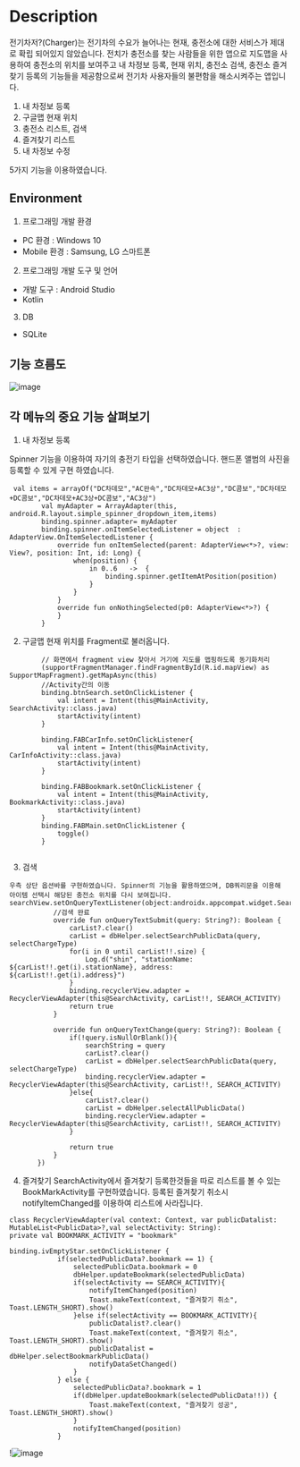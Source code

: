 # Description 
전기차저?(Charger)는 전기차의 수요가 늘어나는 현재, 충전소에 대한 서비스가 제대로 확립 되어있지 않았습니다. 전치가 충전소를 찾는 사람들을 위한 앱으로 
지도맵을 사용하여 충전소의 위치를 보여주고 내 차정보 등록, 현재 위치, 충전소 검색, 충전소 즐겨찾기 등록의 기능들을 제공함으로써 
전기차 사용자들의 불편함을 해소시켜주는 앱입니다.
1. 내 차정보 등록
2. 구글맵 현재 위치
3. 충전소 리스트, 검색
4. 즐겨찾기 리스트
5. 내 차정보 수정

5가지 기능을 이용하였습니다.

## Environment
1. 프로그래밍 개발 환경
- PC 환경 : Windows 10
- Mobile 환경 : Samsung, LG 스마트폰


2. 프로그래밍 개발 도구 및 언어
- 개발 도구 : Android Studio
- Kotlin	

3. DB 
- SQLite

## 기능 흐름도
![image](https://user-images.githubusercontent.com/100817617/178384205-97202544-07fe-453c-bb6f-13e3413fc43d.png)
## 각 메뉴의 중요 기능 살펴보기
1. 내 차정보 등록

Spinner  기능을 이용하여 자기의 충전기 타입을 선택하였습니다.
핸드폰 앨범의 사진을 등록할 수 있게 구현 하였습니다. 
```
 val items = arrayOf("DC차데모","AC완속","DC차데모+AC3상","DC콤보","DC차데모+DC콤보","DC차데모+AC3상+DC콤보","AC3상")
        val myAdapter = ArrayAdapter(this, android.R.layout.simple_spinner_dropdown_item,items)
        binding.spinner.adapter= myAdapter
        binding.spinner.onItemSelectedListener = object  : AdapterView.OnItemSelectedListener {
            override fun onItemSelected(parent: AdapterView<*>?, view: View?, position: Int, id: Long) {
                when(position) {
                    in 0..6   ->  {
                        binding.spinner.getItemAtPosition(position)
                    }
                }
            }
            override fun onNothingSelected(p0: AdapterView<*>?) {
            }
        }
```
2.  구글맵
현재 위치를 Fragment로 불러옵니다.
```
        // 화면에서 fragment view 찾아서 거기에 지도를 맵핑하도록 동기화처리
        (supportFragmentManager.findFragmentById(R.id.mapView) as SupportMapFragment).getMapAsync(this)
        //Activity간의 이동
        binding.btnSearch.setOnClickListener {
            val intent = Intent(this@MainActivity, SearchActivity::class.java)
            startActivity(intent)
        }

        binding.FABCarInfo.setOnClickListener{
            val intent = Intent(this@MainActivity, CarInfoActivity::class.java)
            startActivity(intent)
        }

        binding.FABBookmark.setOnClickListener {
            val intent = Intent(this@MainActivity, BookmarkActivity::class.java)
            startActivity(intent)
        }
        binding.FABMain.setOnClickListener {
            toggle()
        }


```
3. 검색
 
 ```
우측 상단 옵션바를 구현하였습니다. Spinner의 기능을 활용하였으며, DB쿼리문을 이용해 아이템 선택시 해당된 충전소 위치를 다시 보여집니다.
searchView.setOnQueryTextListener(object:androidx.appcompat.widget.SearchView.OnQueryTextListener{
            //검색 완료
            override fun onQueryTextSubmit(query: String?): Boolean {
                carList?.clear()
                carList = dbHelper.selectSearchPublicData(query, selectChargeType)
                for(i in 0 until carList!!.size) {
                    Log.d("shin", "stationName: ${carList!!.get(i).stationName}, address: ${carList!!.get(i).address}")
                }
                binding.recyclerView.adapter = RecyclerViewAdapter(this@SearchActivity, carList!!, SEARCH_ACTIVITY)
                return true
            }

            override fun onQueryTextChange(query: String?): Boolean {
                if(!query.isNullOrBlank()){
                    searchString = query
                    carList?.clear()
                    carList = dbHelper.selectSearchPublicData(query, selectChargeType)
                    binding.recyclerView.adapter = RecyclerViewAdapter(this@SearchActivity, carList!!, SEARCH_ACTIVITY)
                }else{
                    carList?.clear()
                    carList = dbHelper.selectAllPublicData()
                    binding.recyclerView.adapter = RecyclerViewAdapter(this@SearchActivity, carList!!, SEARCH_ACTIVITY)
                }

                return true
            }
        })

```
4. 즐겨찾기
SearchActivity에서 즐겨찾기 등록한것들을 따로 리스트를 볼 수 있는 BookMarkActivity를 구현하였습니다. 
등록된 즐겨찾기 취소시 notifyItemChanged를 이용하여 리스트에 사라집니다. 

```
class RecyclerViewAdapter(val context: Context, var publicDatalist: MutableList<PublicData>?,val selectActivity: String):
private val BOOKMARK_ACTIVITY = "bookmark"

binding.ivEmptyStar.setOnClickListener {
            if(selectedPublicData?.bookmark == 1) {
                selectedPublicData.bookmark = 0
                dbHelper.updateBookmark(selectedPublicData)
                if(selectActivity == SEARCH_ACTIVITY){
                    notifyItemChanged(position)
                    Toast.makeText(context, "즐겨찾기 취소", Toast.LENGTH_SHORT).show()
                }else if(selectActivity == BOOKMARK_ACTIVITY){
                    publicDatalist?.clear()
                    Toast.makeText(context, "즐겨찾기 취소", Toast.LENGTH_SHORT).show()
                    publicDatalist = dbHelper.selectBookmarkPublicData()
                    notifyDataSetChanged()
                }
            } else {
                selectedPublicData?.bookmark = 1
                if(dbHelper.updateBookmark(selectedPublicData!!)) {
                    Toast.makeText(context, "즐겨찾기 성공", Toast.LENGTH_SHORT).show()
                }
                notifyItemChanged(position)
            }

```
!![image](https://user-images.githubusercontent.com/100817617/178387867-ab0108db-df5f-458d-8200-469db4a2c0ec.png)

